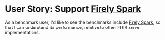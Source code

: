 # User Story: Support [Firely Spark](https://github.com/FirelyTeam/spark)

As a benchmark user,
  I'd like to see the benchmarks include
  [Firely Spark](https://github.com/FirelyTeam/spark),
  so that I can understand its performance,
  relative to other FHIR server implementations.